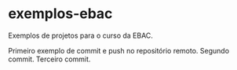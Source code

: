 # exemplos-ebac
Exemplos de projetos para o curso da EBAC.

Primeiro exemplo de commit e push no repositório remoto.
Segundo commit.
Terceiro commit.
